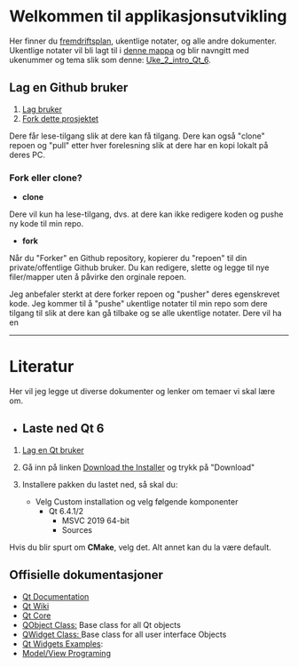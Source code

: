 # Welkommen til applikasjonsutvikling

Her finner du [fremdriftsplan](./fremdriftsplan/Fremdriftsplan%20-applikasjonsutvikling.pdf), ukentlige notater, og alle andre dokumenter. Ukentlige notater vil bli lagt til i [denne mappa](./) og blir navngitt med ukenummer og tema slik som denne: [Uke_2_intro_Qt_6](./Uke_02_intro_Qt_6/).

## Lag en Github bruker

1. [Lag bruker](https://github.com/join)
2. [Fork dette prosjektet](https://github.com/ShahinOstadahmadi/Qt_6_Fagskolen_2023)

Dere får lese-tilgang slik at dere kan få tilgang. Dere kan også "clone" repoen og "pull" etter hver forelesning slik at dere har en kopi lokalt på deres PC.

### **Fork eller clone?**

- **clone**

Dere vil kun ha lese-tilgang, dvs. at dere kan ikke redigere koden og pushe ny kode til min repo.

- **fork**

Når du "Forker" en Github repository, kopierer du "repoen" til din private/offentlige Github bruker. Du kan redigere, slette og legge til nye filer/mapper uten å påvirke den orginale repoen.

Jeg anbefaler sterkt at dere forker repoen og "pusher" deres egenskrevet kode. Jeg kommer til å "pushe" ukentlige notater til min repo som dere tilgang til slik at dere kan gå tilbake og se alle ukentlige notater. Dere vil ha en

---

# Literatur

Her vil jeg legge ut diverse dokumenter og lenker om temaer vi skal lære om.

- ## Laste ned Qt 6

1. [Lag en Qt bruker](https://login.qt.io/login)
2. Gå inn på linken [Download the Installer](https://www.qt.io/download-qt-installer?hsCtaTracking=99d9dd4f-5681-48d2-b096-470725510d34%7C074ddad0-fdef-4e53-8aa8-5e8a876d6ab4) og trykk på "Download"
3. Installere pakken du lastet ned, så skal du:

   - Velg Custom installation og velg følgende komponenter
     - Qt 6.4.1/2
       - MSVC 2019 64-bit
       - Sources

Hvis du blir spurt om **CMake**, velg det. Alt annet kan du la være default.

## Offisielle dokumentasjoner

- [Qt Documentation](https://doc.qt.io/)
- [Qt Wiki](https://wiki.qt.io/Main)
- [Qt Core](https://doc.qt.io/qt-6/qtcore-index.html)
- [QObject Class:](https://doc.qt.io/qt-6/qobject.html) Base class for all Qt objects
- [QWidget Class: ](https://doc.qt.io/qt-6/qwidget.html) Base class for all user interface Objects
- [Qt Widgets Examples](https://doc.qt.io/qt-6/examples-widgets.html):
- [Model/View Programing](https://doc.qt.io/qt-6/model-view-programming.html)
